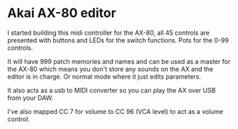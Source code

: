 # Akai AX-80 editor
I started building this midi controller for the AX-80, all 45 controls are presented with buttons and LEDs for the switch functions. Pots for the 0-99 controls. 

It will have 999 patch memories and names and can be used as a master for the AX-80 which means you don't store any sounds on the AX and the editor is in charge. Or normal mode where it just edits parameters. 

It also acts as a usb to MIDI converter so you can play the AX over USB from your DAW. 

I've also mapped CC 7 for volume to CC 96 (VCA level) to act as a volume control.
